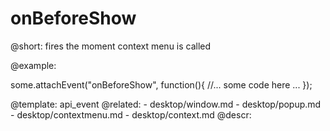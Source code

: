 onBeforeShow
=============


@short: fires the moment context menu is called

@example: 
	
some.attachEvent("onBeforeShow", function(){
    //... some code here ... 
});

@template:	api_event
@related:
	- desktop/window.md
    - desktop/popup.md
    - desktop/contextmenu.md
    - desktop/context.md
@descr:



